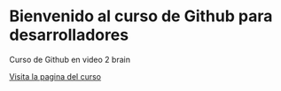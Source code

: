 # Bienvenido al curso de Github para desarrolladores

Curso de Github en video 2 brain

[Visita la pagina del curso](http://www.video2brain.com)
